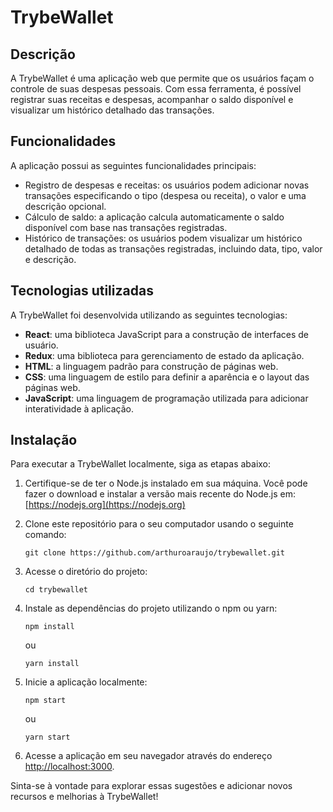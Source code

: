# TrybeWallet

## Descrição

A TrybeWallet é uma aplicação web que permite que os usuários façam o controle de suas despesas pessoais. Com essa ferramenta, é possível registrar suas receitas e despesas, acompanhar o saldo disponível e visualizar um histórico detalhado das transações.

## Funcionalidades

A aplicação possui as seguintes funcionalidades principais:

- Registro de despesas e receitas: os usuários podem adicionar novas transações especificando o tipo (despesa ou receita), o valor e uma descrição opcional.
- Cálculo de saldo: a aplicação calcula automaticamente o saldo disponível com base nas transações registradas.
- Histórico de transações: os usuários podem visualizar um histórico detalhado de todas as transações registradas, incluindo data, tipo, valor e descrição.

## Tecnologias utilizadas

A TrybeWallet foi desenvolvida utilizando as seguintes tecnologias:

- **React**: uma biblioteca JavaScript para a construção de interfaces de usuário.
- **Redux**: uma biblioteca para gerenciamento de estado da aplicação.
- **HTML**: a linguagem padrão para construção de páginas web.
- **CSS**: uma linguagem de estilo para definir a aparência e o layout das páginas web.
- **JavaScript**: uma linguagem de programação utilizada para adicionar interatividade à aplicação.

## Instalação

Para executar a TrybeWallet localmente, siga as etapas abaixo:

1. Certifique-se de ter o Node.js instalado em sua máquina. Você pode fazer o download e instalar a versão mais recente do Node.js em: [https://nodejs.org](https://nodejs.org)
2. Clone este repositório para o seu computador usando o seguinte comando:

   ```
   git clone https://github.com/arthuroaraujo/trybewallet.git
   ```

3. Acesse o diretório do projeto:

   ```
   cd trybewallet
   ```

4. Instale as dependências do projeto utilizando o npm ou yarn:

   ```
   npm install
   ```

   ou

   ```
   yarn install
   ```

5. Inicie a aplicação localmente:

   ```
   npm start
   ```

   ou

   ```
   yarn start
   ```

6. Acesse a aplicação em seu navegador através do endereço [http://localhost:3000](http://localhost:3000).


Sinta-se à vontade para explorar essas sugestões e adicionar novos recursos e melhorias à TrybeWallet!
